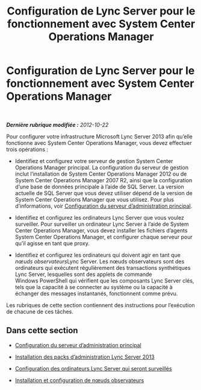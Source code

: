 ﻿---
title: Configuration de Lync Server pour le fonctionnement avec System Center Operations Manager
TOCTitle: Configuration de Lync Server pour le fonctionnement avec System Center Operations Manager
ms:assetid: b55a24ab-648b-4142-b3cd-3792860ba872
ms:mtpsurl: https://technet.microsoft.com/fr-fr/library/JJ205188(v=OCS.15)
ms:contentKeyID: 49298591
ms.date: 05/20/2016
mtps_version: v=OCS.15
ms.translationtype: HT
---

# Configuration de Lync Server pour le fonctionnement avec System Center Operations Manager

 

_**Dernière rubrique modifiée :** 2012-10-22_

Pour configurer votre infrastructure Microsoft Lync Server 2013 afin qu’elle fonctionne avec System Center Operations Manager, vous devez effectuer trois opérations :

  - Identifiez et configurez votre serveur de gestion System Center Operations Manager principal. La configuration du serveur de gestion inclut l’installation de System Center Operations Manager 2012 ou de System Center Operations Manager 2007 R2, ainsi que la configuration d’une base de données principale à l’aide de SQL Server. La version actuelle de SQL Server que vous devez utiliser dépend de la version de System Center Operations Manager que vous utilisez. Pour plus d’informations, voir [Configuration du serveur d’administration principal](lync-server-2013-configuring-the-primary-management-server.md).

  - Identifiez et configurez les ordinateurs Lync Server que vous voulez surveiller. Pour surveiller un ordinateur Lync Server à l’aide de System Center Operations Manager, vous devez installer les fichiers d’agents System Center Operations Manager, et configurer chaque serveur pour qu’il agisse en tant que proxy.

  - Identifiez et configurez les ordinateurs qui doivent agir en tant que *nœuds observateurs*Lync Server. Les nœuds observateurs sont des ordinateurs qui exécutent régulièrement des transactions synthétiques Lync Server, lesquelles sont des applets de commande Windows PowerShell qui vérifient que les composants Lync Server clés, tels que la capacité à se connecter au système ou la capacité à échanger des messages instantanés, fonctionnent comme prévu.

Les rubriques de cette section contiennent des instructions pour l’exécution de chacune de ces tâches.

## Dans cette section

  - [Configuration du serveur d’administration principal](lync-server-2013-configuring-the-primary-management-server.md)

  - [Installation des packs d’administration Lync Server 2013](lync-server-2013-installing-the-lync-server-2013-management-packs.md)

  - [Configuration des ordinateurs Lync Server qui seront surveillés](lync-server-2013-configuring-the-lync-server-computers-that-will-be-monitored.md)

  - [Installation et configuration de nœuds observateurs](lync-server-2013-installing-and-configuring-watcher-nodes.md)

